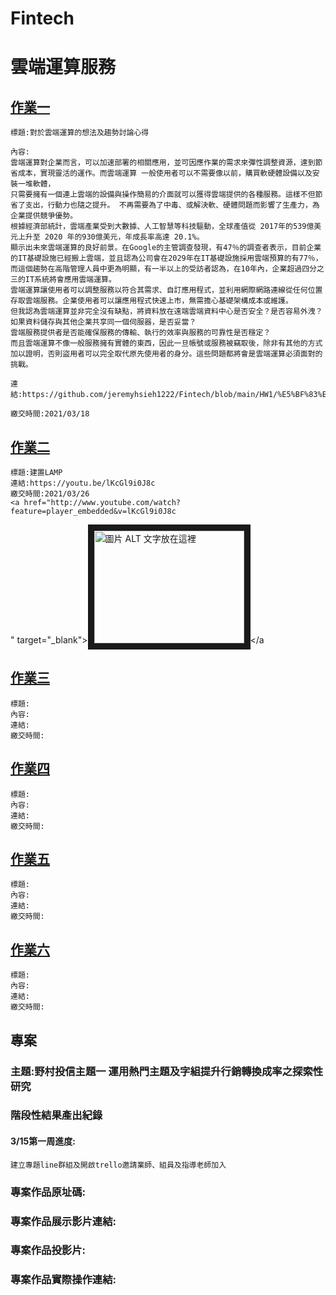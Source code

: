 # Fintech
# 雲端運算服務
## [作業一](https://github.com/jeremyhsieh1222/Fintech/blob/main/HW1/%E5%BF%83%E5%BE%971)
    標題:對於雲端運算的想法及趨勢討論心得
    
    內容:
    雲端運算對企業而言，可以加速部署的相關應用，並可因應作業的需求來彈性調整資源，達到節省成本，實現靈活的運作。而雲端運算 一般使用者可以不需要像以前，購買軟硬體設備以及安裝一堆軟體，
    只需要擁有一個連上雲端的設備與操作簡易的介面就可以獲得雲端提供的各種服務。這樣不但節省了支出，行動力也隨之提升。 不再需要為了中毒、或解決軟、硬體問題而影響了生產力，為企業提供競爭優勢。
    根據經濟部統計，雲端產業受到大數據、人工智慧等科技驅動，全球產值從 2017年的539億美元上升至 2020 年的930億美元，年成長率高達 20.1%。
    顯示出未來雲端運算的良好前景。在Google的主管調查發現，有47％的調查者表示，目前企業的IT基礎設施已經搬上雲端，並且認為公司會在2029年在IT基礎設施採用雲端預算的有77％，
    而這個趨勢在高階管理人員中更為明顯，有一半以上的受訪者認為，在10年內，企業超過四分之三的IT系統將會應用雲端運算。
    雲端運算讓使用者可以調整服務以符合其需求、自訂應用程式，並利用網際網路連線從任何位置存取雲端服務。企業使用者可以讓應用程式快速上市，無需擔心基礎架構成本或維護。
    但我認為雲端運算並非完全沒有缺點，將資料放在遠端雲端資料中心是否安全？是否容易外洩？如果資料儲存與其他企業共享同一個伺服器，是否妥當？
    雲端服務提供者是否能確保服務的傳輸、執行的效率與服務的可靠性是否穩定？
    而且雲端運算不像一般服務擁有實體的東西，因此一旦帳號或服務被竊取後，除非有其他的方式加以證明，否則盜用者可以完全取代原先使用者的身分。這些問題都將會是雲端運算必須面對的挑戰。
    
    連結:https://github.com/jeremyhsieh1222/Fintech/blob/main/HW1/%E5%BF%83%E5%BE%971
    
    繳交時間:2021/03/18
## [作業二](https://youtu.be/lKcGl9i0J8c) 
    標題:建置LAMP
    連結:https://youtu.be/lKcGl9i0J8c
    繳交時間:2021/03/26
    <a href="http://www.youtube.com/watch?feature=player_embedded&v=lKcGl9i0J8c
" target="_blank"><img src="http://img.youtube.com/vi/lKcGl9i0J8c/0.jpg" 
alt="圖片 ALT 文字放在這裡" width="240" height="180" border="10" /></a
## [作業三]() 
    標題:
    內容:
    連結:
    繳交時間:
## [作業四]() 
    標題:
    內容:
    連結:
    繳交時間:
## [作業五]() 
    標題:
    內容:
    連結:
    繳交時間:
## [作業六]() 
    標題:
    內容:
    連結:
    繳交時間:    
## 專案
### 主題:野村投信主題一 運用熱門主題及字組提升行銷轉換成率之探索性研究
### 階段性結果產出紀錄
#### 3/15第一周進度:
    建立專題line群組及開啟trello邀請業師、組員及指導老師加入
### 專案作品原址碼:
### 專案作品展示影片連結:
### 專案作品投影片:
### 專案作品實際操作連結:

    
  

